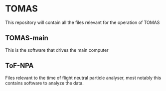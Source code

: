 # TOMAS
This repository will contain all the files relevant for the operation of TOMAS

## TOMAS-main
This is the software that drives the main computer 

## ToF-NPA
Files relevant to the time of flight neutral particle analyser, most notably this contains software to analyze the data.
